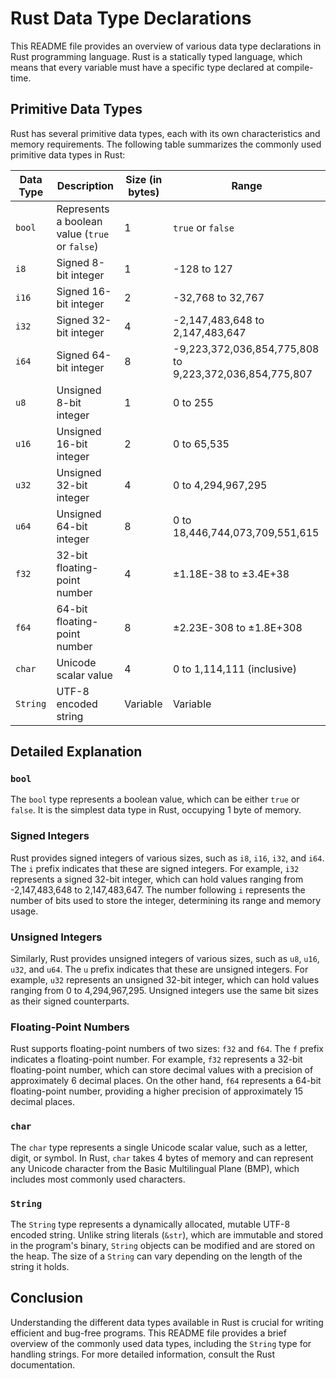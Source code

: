 # Rust Data Type Declarations

This README file provides an overview of various data type declarations in Rust programming language. Rust is a statically typed language, which means that every variable must have a specific type declared at compile-time.

## Primitive Data Types

Rust has several primitive data types, each with its own characteristics and memory requirements. The following table summarizes the commonly used primitive data types in Rust:

| Data Type | Description                                   | Size (in bytes) | Range                             |
|-----------|-----------------------------------------------|-----------------|-----------------------------------|
| `bool`    | Represents a boolean value (`true` or `false`) | 1               | `true` or `false`                  |
| `i8`      | Signed 8-bit integer                          | 1               | -128 to 127                       |
| `i16`     | Signed 16-bit integer                         | 2               | -32,768 to 32,767                 |
| `i32`     | Signed 32-bit integer                         | 4               | -2,147,483,648 to 2,147,483,647   |
| `i64`     | Signed 64-bit integer                         | 8               | -9,223,372,036,854,775,808 to 9,223,372,036,854,775,807 |
| `u8`      | Unsigned 8-bit integer                        | 1               | 0 to 255                          |
| `u16`     | Unsigned 16-bit integer                       | 2               | 0 to 65,535                       |
| `u32`     | Unsigned 32-bit integer                       | 4               | 0 to 4,294,967,295                |
| `u64`     | Unsigned 64-bit integer                       | 8               | 0 to 18,446,744,073,709,551,615    |
| `f32`     | 32-bit floating-point number                   | 4               | ±1.18E-38 to ±3.4E+38             |
| `f64`     | 64-bit floating-point number                   | 8               | ±2.23E-308 to ±1.8E+308           |
| `char`    | Unicode scalar value                           | 4               | 0 to 1,114,111 (inclusive)         |
| `String`  | UTF-8 encoded string                           | Variable        | Variable                          |

## Detailed Explanation

### `bool`

The `bool` type represents a boolean value, which can be either `true` or `false`. It is the simplest data type in Rust, occupying 1 byte of memory.

### Signed Integers

Rust provides signed integers of various sizes, such as `i8`, `i16`, `i32`, and `i64`. The `i` prefix indicates that these are signed integers. For example, `i32` represents a signed 32-bit integer, which can hold values ranging from -2,147,483,648 to 2,147,483,647. The number following `i` represents the number of bits used to store the integer, determining its range and memory usage.

### Unsigned Integers

Similarly, Rust provides unsigned integers of various sizes, such as `u8`, `u16`, `u32`, and `u64`. The `u` prefix indicates that these are unsigned integers. For example, `u32` represents an unsigned 32-bit integer, which can hold values ranging from 0 to 4,294,967,295. Unsigned integers use the same bit sizes as their signed counterparts.

### Floating-Point Numbers

Rust supports floating-point numbers of two sizes: `f32` and `f64`. The `f` prefix indicates a floating-point number. For example, `f32` represents a 32-bit floating-point number, which can store decimal values with a precision of approximately 6 decimal places. On the other hand, `f64` represents a 64-bit floating-point number, providing a higher precision of approximately 15 decimal places.

### `char`

The `char` type represents a single Unicode scalar value, such as a letter, digit, or symbol. In Rust, `char` takes 4 bytes of memory and can represent any Unicode character from the Basic Multilingual Plane (BMP), which includes most commonly used characters.

### `String`

The `String` type represents a dynamically allocated, mutable UTF-8 encoded string. Unlike string literals (`&str`), which are immutable and stored in the program's binary, `String` objects can be modified and are stored on the heap. The size of a `String` can vary depending on the length of the string it holds.

## Conclusion

Understanding the different data types available in Rust is crucial for writing efficient and bug-free programs. This README file provides a brief overview of the commonly used data types, including the `String` type for handling strings. For more detailed information, consult the Rust documentation.
